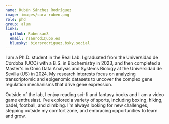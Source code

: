 ```yaml
---
name: Rubén Sánchez Rodríguez
image: images/cara-ruben.png
role: phd
group: alum
links:
  github: Rubensan8
  email: rsanrod1@upo.es
  bluesky: biorsrodriguez.bsky.social
---
```


I am a Ph.D. student in the Real Lab. I graduated from the Universidad de Córdoba (UCO) with a B.S. in Biochemistry in 2023, and then completed a Master's in Omic Data Analysis and Systems Biology at the Universidad de Sevilla (US) in 2024. My research interests focus on analyzing transcriptomic and epigenomic datasets to uncover the complex gene regulation mechanisms that drive gene expression.

Outside of the lab, I enjoy reading sci-fi and fantasy books and I am a video game enthusiast. I’ve explored a variety of sports, including boxing, hiking, padel, football, and climbing. I’m always looking for new challenges, stepping outside my comfort zone, and embracing opportunities to learn and grow.
